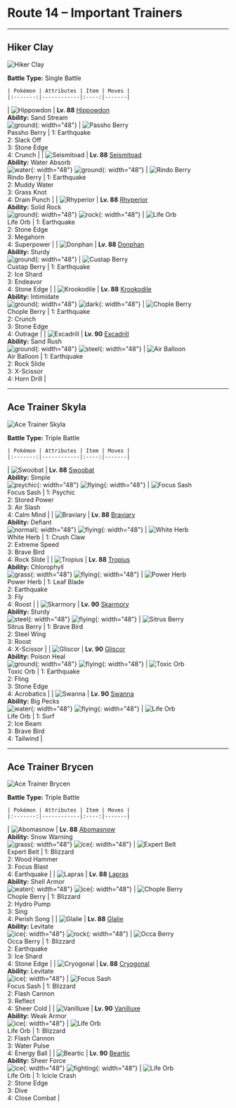 # Route 14 – Important Trainers

---

## Hiker Clay

![Hiker Clay](../../assets/important_trainers/clay.png "Hiker Clay")

**Battle Type:** Single Battle

    | Pokémon | Attributes | Item | Moves |
    |:-------:|------------|:----:|-------|
| ![Hippowdon](../../assets/sprites/hippowdon/front.png "Hippowdon: It is surprisingly quick to anger. It holds its mouth agape as a display of its strength.") | **Lv. 88** [Hippowdon](../../pokemon/hippowdon.md/)<br>**Ability:** <span class="tooltip" title="The Pokémon summons a sandstorm in battle.">Sand Stream</span><br>![ground](../../assets/types/ground.png "Ground"){: width="48"} | ![Passho Berry](../../assets/items/passho-berry.png "Passho Berry")<br><span class="tooltip" title="Weakens a supereffective Water-type attack against the holding Pokémon.">Passho Berry</span> | 1: <span class='tooltip' title='The user sets off an earthquake that strikes those around it.'>Earthquake</span><br>2: <span class='tooltip' title='The user slacks off, restoring its own HP by up to half of its maximum HP.'>Slack Off</span><br>3: <span class='tooltip' title='The user stabs the foe with sharpened stones from below. It has a high critical-hit ratio.'>Stone Edge</span><br>4: <span class='tooltip' title='The user crunches up the target with sharp fangs. It may also lower the target’s Defense stat.'>Crunch</span> |
| ![Seismitoad](../../assets/sprites/seismitoad/front.png "Seismitoad: They shoot paralyzing liquid from their head bumps. They use vibration to hurt their opponents.") | **Lv. 88** [Seismitoad](../../pokemon/seismitoad.md/)<br>**Ability:** <span class="tooltip" title="Restores HP if hit by a Water-type move.">Water Absorb</span><br>![water](../../assets/types/water.png "Water"){: width="48"} ![ground](../../assets/types/ground.png "Ground"){: width="48"} | ![Rindo Berry](../../assets/items/rindo-berry.png "Rindo Berry")<br><span class="tooltip" title="Weakens a supereffective Grass-type attack against the holding Pokémon.">Rindo Berry</span> | 1: <span class='tooltip' title='The user sets off an earthquake that strikes those around it.'>Earthquake</span><br>2: <span class='tooltip' title='The user attacks by shooting muddy water at the opposing team. It may also lower the targets’ accuracy.'>Muddy Water</span><br>3: <span class='tooltip' title='The user snares the target with grass and trips it. The heavier the target, the greater the damage.'>Grass Knot</span><br>4: <span class='tooltip' title='An energy-draining punch. The user’s HP is restored by half the damage taken by the target.'>Drain Punch</span> |
| ![Rhyperior](../../assets/sprites/rhyperior/front.png "Rhyperior: It can launch a rock held in its hand like a missile by tightening then expanding muscles instantly.") | **Lv. 88** [Rhyperior](../../pokemon/rhyperior.md/)<br>**Ability:** <span class="tooltip" title="Reduces damage from supereffective attacks.">Solid Rock</span><br>![ground](../../assets/types/ground.png "Ground"){: width="48"} ![rock](../../assets/types/rock.png "Rock"){: width="48"} | ![Life Orb](../../assets/items/life-orb.png "Life Orb")<br><span class="tooltip" title="An item to be held by a Pokémon. It boosts the power of moves, but at the cost of some HP on each hit.">Life Orb</span> | 1: <span class='tooltip' title='The user sets off an earthquake that strikes those around it.'>Earthquake</span><br>2: <span class='tooltip' title='The user stabs the foe with sharpened stones from below. It has a high critical-hit ratio.'>Stone Edge</span><br>3: <span class='tooltip' title='Using its tough and impressive horn, the user rams into the target with no letup.'>Megahorn</span><br>4: <span class='tooltip' title='The user attacks the target with great power. However, it also lowers the user’s Attack and Defense.'>Superpower</span> |
| ![Donphan](../../assets/sprites/donphan/front.png "Donphan: It attacks by curling up, then rolling into its foe. It can blow apart a house in one hit.") | **Lv. 88** [Donphan](../../pokemon/donphan.md/)<br>**Ability:** <span class="tooltip" title="It cannot be knocked out with one hit.">Sturdy</span><br>![ground](../../assets/types/ground.png "Ground"){: width="48"} | ![Custap Berry](../../assets/items/custap-berry.png "Custap Berry")<br><span class="tooltip" title="If held by a Pokémon, it gets to move first just once in a pinch.">Custap Berry</span> | 1: <span class='tooltip' title='The user sets off an earthquake that strikes those around it.'>Earthquake</span><br>2: <span class='tooltip' title='The user flash freezes chunks of ice and hurls them at the target. This move always goes first.'>Ice Shard</span><br>3: <span class='tooltip' title='An attack move that cuts down the target’s HP to equal the user’s HP.'>Endeavor</span><br>4: <span class='tooltip' title='The user stabs the foe with sharpened stones from below. It has a high critical-hit ratio.'>Stone Edge</span> |
| ![Krookodile](../../assets/sprites/krookodile/front.png "Krookodile: They never allow prey to escape. Their jaws are so powerful, they can crush the body of an automobile.") | **Lv. 88** [Krookodile](../../pokemon/krookodile.md/)<br>**Ability:** <span class="tooltip" title="Lowers the foe’s Attack stat.">Intimidate</span><br>![ground](../../assets/types/ground.png "Ground"){: width="48"} ![dark](../../assets/types/dark.png "Dark"){: width="48"} | ![Chople Berry](../../assets/items/chople-berry.png "Chople Berry")<br><span class="tooltip" title="Weakens a supereffective Fighting-type attack against the holding Pokémon.">Chople Berry</span> | 1: <span class='tooltip' title='The user sets off an earthquake that strikes those around it.'>Earthquake</span><br>2: <span class='tooltip' title='The user crunches up the target with sharp fangs. It may also lower the target’s Defense stat.'>Crunch</span><br>3: <span class='tooltip' title='The user stabs the foe with sharpened stones from below. It has a high critical-hit ratio.'>Stone Edge</span><br>4: <span class='tooltip' title='The user rampages and attacks for two to three turns. It then becomes confused, however.'>Outrage</span> |
| ![Excadrill](../../assets/sprites/excadrill/front.png "Excadrill: It can help in tunnel construction. Its drill has evolved into steel strong enough to bore through iron plates.") | **Lv. 90** [Excadrill](../../pokemon/excadrill.md/)<br>**Ability:** <span class="tooltip" title="Boosts the Pokémon’s Speed in a sandstorm.">Sand Rush</span><br>![ground](../../assets/types/ground.png "Ground"){: width="48"} ![steel](../../assets/types/steel.png "Steel"){: width="48"} | ![Air Balloon](../../assets/items/air-balloon.png "Air Balloon")<br><span class="tooltip" title="When held by a Pokémon, the Pokémon will float into the air. When the holder is attacked, this item will burst.">Air Balloon</span> | 1: <span class='tooltip' title='The user sets off an earthquake that strikes those around it.'>Earthquake</span><br>2: <span class='tooltip' title='Large boulders are hurled at the opposing team to inflict damage. It may also make the targets flinch.'>Rock Slide</span><br>3: <span class='tooltip' title='The user slashes at the target by crossing its scythes or claws as if they were a pair of scissors.'>X-Scissor</span><br>4: <span class='tooltip' title='The user crashes into its target while rotating its body like a drill. Critical hits land more easily.'>Horn Drill</span> |

---

## Ace Trainer Skyla

![Ace Trainer Skyla](../../assets/important_trainers/skyla.png "Ace Trainer Skyla")

**Battle Type:** Triple Battle

    | Pokémon | Attributes | Item | Moves |
    |:-------:|------------|:----:|-------|
| ![Swoobat](../../assets/sprites/swoobat/front.png "Swoobat: It emits sound waves of various frequencies from its nose, including some powerful enough to destroy rocks.") | **Lv. 88** [Swoobat](../../pokemon/swoobat.md/)<br>**Ability:** <span class="tooltip" title="The Pokémon is prone to wild stat changes.">Simple</span><br>![psychic](../../assets/types/psychic.png "Psychic"){: width="48"} ![flying](../../assets/types/flying.png "Flying"){: width="48"} | ![Focus Sash](../../assets/items/focus-sash.png "Focus Sash")<br><span class="tooltip" title="An item to be held by a Pokémon. If it has full HP, the holder will endure one potential KO attack, leaving 1 HP.">Focus Sash</span> | 1: <span class='tooltip' title='The target is hit by a strong telekinetic force. It may also reduce the target’s Sp. Def stat.'>Psychic</span><br>2: <span class='tooltip' title='The user attacks the target with stored power. The more the user’s stats are raised, the greater the damage.'>Stored Power</span><br>3: <span class='tooltip' title='The user attacks with a blade of air that slices even the sky. It may also make the target flinch.'>Air Slash</span><br>4: <span class='tooltip' title='The user quietly focuses its mind and calms its spirit to raise its Sp. Atk and Sp. Def stats.'>Calm Mind</span> |
| ![Braviary](../../assets/sprites/braviary/front.png "Braviary: They fight for their friends without any thought about danger to themselves. One can carry a car while flying.") | **Lv. 88** [Braviary](../../pokemon/braviary.md/)<br>**Ability:** <span class="tooltip" title="When its stats are lowered its Attack increases.">Defiant</span><br>![normal](../../assets/types/normal.png "Normal"){: width="48"} ![flying](../../assets/types/flying.png "Flying"){: width="48"} | ![White Herb](../../assets/items/white-herb.png "White Herb")<br><span class="tooltip" title="An item to be held by a Pokémon. It restores any lowered stat in battle. It can be used only once.">White Herb</span> | 1: <span class='tooltip' title='The user slashes the target with hard and sharp claws. It may also lower the target’s Defense.'>Crush Claw</span><br>2: <span class='tooltip' title='The user charges the target at blinding speed. This attack always goes before any other move.'>Extreme Speed</span><br>3: <span class='tooltip' title='The user tucks in its wings and charges from a low altitude. The user also takes serious damage.'>Brave Bird</span><br>4: <span class='tooltip' title='Large boulders are hurled at the opposing team to inflict damage. It may also make the targets flinch.'>Rock Slide</span> |
| ![Tropius](../../assets/sprites/tropius/front.png "Tropius: Delicious fruits grew out from around its neck because it always ate the same kind of fruit.") | **Lv. 88** [Tropius](../../pokemon/tropius.md/)<br>**Ability:** <span class="tooltip" title="Boosts the Pokémon’s Speed in sunshine.">Chlorophyll</span><br>![grass](../../assets/types/grass.png "Grass"){: width="48"} ![flying](../../assets/types/flying.png "Flying"){: width="48"} | ![Power Herb](../../assets/items/power-herb.png "Power Herb")<br><span class="tooltip" title="A single-use item to be held by a Pokémon. It allows the immediate use of a move that charges on the first turn.">Power Herb</span> | 1: <span class='tooltip' title='The user handles a sharp leaf like a sword and attacks by cutting its target. Critical hits land more easily.'>Leaf Blade</span><br>2: <span class='tooltip' title='The user sets off an earthquake that strikes those around it.'>Earthquake</span><br>3: <span class='tooltip' title='The user soars, then strikes its target on the second turn. It can also be used for flying to any familiar town.'>Fly</span><br>4: <span class='tooltip' title='The user lands and rests its body. It restores the user’s HP by up to half of its max HP.'>Roost</span> |
| ![Skarmory](../../assets/sprites/skarmory/front.png "Skarmory: Despite being clad entirely in iron-hard armor, it flies at speeds over 180 mph.") | **Lv. 90** [Skarmory](../../pokemon/skarmory.md/)<br>**Ability:** <span class="tooltip" title="It cannot be knocked out with one hit.">Sturdy</span><br>![steel](../../assets/types/steel.png "Steel"){: width="48"} ![flying](../../assets/types/flying.png "Flying"){: width="48"} | ![Sitrus Berry](../../assets/items/sitrus-berry.png "Sitrus Berry")<br><span class="tooltip" title="If held by a Pokémon, it heals the user’s HP a little.">Sitrus Berry</span> | 1: <span class='tooltip' title='The user tucks in its wings and charges from a low altitude. The user also takes serious damage.'>Brave Bird</span><br>2: <span class='tooltip' title='The target is hit with wings of steel. It may also raise the user’s Defense stat.'>Steel Wing</span><br>3: <span class='tooltip' title='The user lands and rests its body. It restores the user’s HP by up to half of its max HP.'>Roost</span><br>4: <span class='tooltip' title='The user slashes at the target by crossing its scythes or claws as if they were a pair of scissors.'>X-Scissor</span> |
| ![Gliscor](../../assets/sprites/gliscor/front.png "Gliscor: If it succeeds in catching even a faint breeze properly, it can circle the globe without flapping once.") | **Lv. 90** [Gliscor](../../pokemon/gliscor.md/)<br>**Ability:** <span class="tooltip" title="Restores HP if the Pokémon is poisoned.">Poison Heal</span><br>![ground](../../assets/types/ground.png "Ground"){: width="48"} ![flying](../../assets/types/flying.png "Flying"){: width="48"} | ![Toxic Orb](../../assets/items/toxic-orb.png "Toxic Orb")<br><span class="tooltip" title="An item to be held by a Pokémon. It is a bizarre orb that badly poisons the holder in battle.">Toxic Orb</span> | 1: <span class='tooltip' title='The user sets off an earthquake that strikes those around it.'>Earthquake</span><br>2: <span class='tooltip' title='The user flings its held item at the target to attack. Its power and effects depend on the item.'>Fling</span><br>3: <span class='tooltip' title='The user stabs the foe with sharpened stones from below. It has a high critical-hit ratio.'>Stone Edge</span><br>4: <span class='tooltip' title='The user nimbly strikes the target. If the user is not holding an item, this attack inflicts massive damage.'>Acrobatics</span> |
| ![Swanna](../../assets/sprites/swanna/front.png "Swanna: Swanna start to dance at dusk. The one dancing in the middle is the leader of the flock.") | **Lv. 90** [Swanna](../../pokemon/swanna.md/)<br>**Ability:** <span class="tooltip" title="Protects the Pokémon from Defense-lowering attacks.">Big Pecks</span><br>![water](../../assets/types/water.png "Water"){: width="48"} ![flying](../../assets/types/flying.png "Flying"){: width="48"} | ![Life Orb](../../assets/items/life-orb.png "Life Orb")<br><span class="tooltip" title="An item to be held by a Pokémon. It boosts the power of moves, but at the cost of some HP on each hit.">Life Orb</span> | 1: <span class='tooltip' title='It swamps the area around the user with a giant wave. It can also be used for crossing water.'>Surf</span><br>2: <span class='tooltip' title='The target is struck with an icy-cold beam of energy. It may also freeze the target solid.'>Ice Beam</span><br>3: <span class='tooltip' title='The user tucks in its wings and charges from a low altitude. The user also takes serious damage.'>Brave Bird</span><br>4: <span class='tooltip' title='The user whips up a turbulent whirlwind that ups the Speed of all party Pokémon for four turns.'>Tailwind</span> |

---

## Ace Trainer Brycen

![Ace Trainer Brycen](../../assets/important_trainers/brycen.png "Ace Trainer Brycen")

**Battle Type:** Triple Battle

    | Pokémon | Attributes | Item | Moves |
    |:-------:|------------|:----:|-------|
| ![Abomasnow](../../assets/sprites/abomasnow/front.png "Abomasnow: They appear when the snow flowers bloom. When the petals fall, they retreat to places unknown again.") | **Lv. 88** [Abomasnow](../../pokemon/abomasnow.md/)<br>**Ability:** <span class="tooltip" title="The Pokémon summons a hailstorm in battle.">Snow Warning</span><br>![grass](../../assets/types/grass.png "Grass"){: width="48"} ![ice](../../assets/types/ice.png "Ice"){: width="48"} | ![Expert Belt](../../assets/items/expert-belt.png "Expert Belt")<br><span class="tooltip" title="An item to be held by a Pokémon. It is a well-worn belt that slightly boosts the power of supereffective moves.">Expert Belt</span> | 1: <span class='tooltip' title='A howling blizzard is summoned to strike the opposing team. It may also freeze them solid.'>Blizzard</span><br>2: <span class='tooltip' title='The user slams its rugged body into the target to attack. The user also sustains serious damage.'>Wood Hammer</span><br>3: <span class='tooltip' title='The user heightens its mental focus and unleashes its power. It may also lower the target’s Sp. Def.'>Focus Blast</span><br>4: <span class='tooltip' title='The user sets off an earthquake that strikes those around it.'>Earthquake</span> |
| ![Lapras](../../assets/sprites/lapras/front.png "Lapras: It loves crossing the sea with people and Pokémon on its back. It understands human speech.") | **Lv. 88** [Lapras](../../pokemon/lapras.md/)<br>**Ability:** <span class="tooltip" title="The Pokémon is protected against critical hits.">Shell Armor</span><br>![water](../../assets/types/water.png "Water"){: width="48"} ![ice](../../assets/types/ice.png "Ice"){: width="48"} | ![Chople Berry](../../assets/items/chople-berry.png "Chople Berry")<br><span class="tooltip" title="Weakens a supereffective Fighting-type attack against the holding Pokémon.">Chople Berry</span> | 1: <span class='tooltip' title='A howling blizzard is summoned to strike the opposing team. It may also freeze them solid.'>Blizzard</span><br>2: <span class='tooltip' title='The target is blasted by a huge volume of water launched under great pressure.'>Hydro Pump</span><br>3: <span class='tooltip' title='A soothing lullaby is sung in a calming voice that puts the target into a deep slumber.'>Sing</span><br>4: <span class='tooltip' title='Any Pokémon that hears this song faints in three turns, unless it switches out of battle.'>Perish Song</span> |
| ![Glalie](../../assets/sprites/glalie/front.png "Glalie: It prevents prey from escaping by instantaneously freezing moisture in the air.") | **Lv. 88** [Glalie](../../pokemon/glalie.md/)<br>**Ability:** <span class="tooltip" title="Gives full immunity to all Ground-type moves.">Levitate</span><br>![ice](../../assets/types/ice.png "Ice"){: width="48"} ![rock](../../assets/types/rock.png "Rock"){: width="48"} | ![Occa Berry](../../assets/items/occa-berry.png "Occa Berry")<br><span class="tooltip" title="Weakens a supereffective Fire-type attack against the holding Pokémon.">Occa Berry</span> | 1: <span class='tooltip' title='A howling blizzard is summoned to strike the opposing team. It may also freeze them solid.'>Blizzard</span><br>2: <span class='tooltip' title='The user sets off an earthquake that strikes those around it.'>Earthquake</span><br>3: <span class='tooltip' title='The user flash freezes chunks of ice and hurls them at the target. This move always goes first.'>Ice Shard</span><br>4: <span class='tooltip' title='The user stabs the foe with sharpened stones from below. It has a high critical-hit ratio.'>Stone Edge</span> |
| ![Cryogonal](../../assets/sprites/cryogonal/front.png "Cryogonal: When its body temperature goes up, it turns into steam and vanishes. When its temperature lowers, it returns to ice.") | **Lv. 88** [Cryogonal](../../pokemon/cryogonal.md/)<br>**Ability:** <span class="tooltip" title="Gives full immunity to all Ground-type moves.">Levitate</span><br>![ice](../../assets/types/ice.png "Ice"){: width="48"} | ![Focus Sash](../../assets/items/focus-sash.png "Focus Sash")<br><span class="tooltip" title="An item to be held by a Pokémon. If it has full HP, the holder will endure one potential KO attack, leaving 1 HP.">Focus Sash</span> | 1: <span class='tooltip' title='A howling blizzard is summoned to strike the opposing team. It may also freeze them solid.'>Blizzard</span><br>2: <span class='tooltip' title='The user gathers all its light energy and releases it at once. It may also lower the target’s Sp. Def stat.'>Flash Cannon</span><br>3: <span class='tooltip' title='A wondrous wall of light is put up to suppress damage from physical attacks for five turns.'>Reflect</span><br>4: <span class='tooltip' title='The target is attacked with a blast of absolute-zero cold. The target instantly faints if it hits.'>Sheer Cold</span> |
| ![Vanilluxe](../../assets/sprites/vanilluxe/front.png "Vanilluxe: Swallowing large amounts of water, they make snow clouds inside their bodies and attack their foes with violent blizzards.") | **Lv. 90** [Vanilluxe](../../pokemon/vanilluxe.md/)<br>**Ability:** <span class="tooltip" title="Physical attacks lower Defense and raise Speed.">Weak Armor</span><br>![ice](../../assets/types/ice.png "Ice"){: width="48"} | ![Life Orb](../../assets/items/life-orb.png "Life Orb")<br><span class="tooltip" title="An item to be held by a Pokémon. It boosts the power of moves, but at the cost of some HP on each hit.">Life Orb</span> | 1: <span class='tooltip' title='A howling blizzard is summoned to strike the opposing team. It may also freeze them solid.'>Blizzard</span><br>2: <span class='tooltip' title='The user gathers all its light energy and releases it at once. It may also lower the target’s Sp. Def stat.'>Flash Cannon</span><br>3: <span class='tooltip' title='The user attacks the target with a pulsing blast of water. It may also confuse the target.'>Water Pulse</span><br>4: <span class='tooltip' title='The user draws power from nature and fires it at the target. It may also lower the target’s Sp. Def.'>Energy Ball</span> |
| ![Beartic](../../assets/sprites/beartic/front.png "Beartic: It can make its breath freeze at will. Very able in the water, it swims around in northern seas and catches prey.") | **Lv. 90** [Beartic](../../pokemon/beartic.md/)<br>**Ability:** <span class="tooltip" title="Removes added effects to increase move damage.">Sheer Force</span><br>![ice](../../assets/types/ice.png "Ice"){: width="48"} ![fighting](../../assets/types/fighting.png "Fighting"){: width="48"} | ![Life Orb](../../assets/items/life-orb.png "Life Orb")<br><span class="tooltip" title="An item to be held by a Pokémon. It boosts the power of moves, but at the cost of some HP on each hit.">Life Orb</span> | 1: <span class='tooltip' title='The user attacks by harshly dropping an icicle onto the target. It may also make the target flinch.'>Icicle Crash</span><br>2: <span class='tooltip' title='The user stabs the foe with sharpened stones from below. It has a high critical-hit ratio.'>Stone Edge</span><br>3: <span class='tooltip' title='Diving on the first turn, the user floats up and attacks on the second turn. It can be used to dive deep in the ocean.'>Dive</span><br>4: <span class='tooltip' title='The user fights the target up close without guarding itself. It also cuts the user’s Defense and Sp. Def.'>Close Combat</span> |

